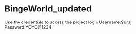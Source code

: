 # BingeWorld_updated
Use the credentials to access the project login
Username:Suraj    Password:YOYO@1234
